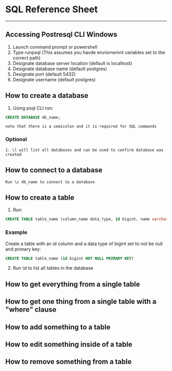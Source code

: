 # SQL Reference Sheet
---
## Accessing Postresql CLI Windows
1. Launch command prompt or powershell
2. Type runpsql (This assumes you havde enviornemnt variables set to the correct path)
3. Designate database server location (default is localhost)
4. Designate database name (default postgres)
5. Designate port (default 5432)
6. Designate username (default postgres)
## How to create a database
1. Using psql CLI run:
```SQL
CREATE DATABASE db_name;
```
    note that there is a semicolon and it is required for SQL commands

### Optional
    1. \l will list all databases and can be used to confirm database was created
## How to connect to a database
    Run \c db_name to connect to a database
## How to create a table
1. Run:
```SQL
CREATE TABLE table_name (column_name data_type, id bigint, name varchar)
```
  ### Example
Create a table with an id column and a data type of bigint set to not be null and primary key:
  ```SQL
  CREATE TABLE table_name (id bigint NOT NULL PRIMARY KEY)
  ```
2. Run \d to list all tables in the database
## How to get everything from a single table
## How to get one thing from a single table with a "where" clause
## How to add something to a table
## How to edit something inside of a table
## How to remove something from a table
